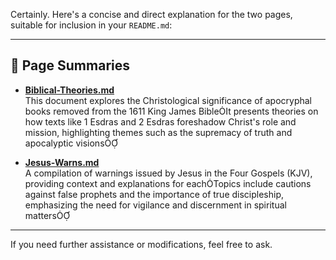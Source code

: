 Certainly. Here's a concise and direct explanation for the two pages, suitable for inclusion in your `README.md`:

---

## 📄 Page Summaries

- **[Biblical-Theories.md](https://github.com/BubbleSquish/Bible-Fun/blob/main/Biblical-Theories.md)**  
This document explores the Christological significance of apocryphal books removed from the 1611 King James BibleIt presents theories on how texts like 1 Esdras and 2 Esdras foreshadow Christ's role and mission, highlighting themes such as the supremacy of truth and apocalyptic visions

- **[Jesus-Warns.md](https://github.com/BubbleSquish/Bible-Fun/blob/main/Jesus-Warns.md)**  
A compilation of warnings issued by Jesus in the Four Gospels (KJV), providing context and explanations for eachTopics include cautions against false prophets and the importance of true discipleship, emphasizing the need for vigilance and discernment in spiritual matters

---

If you need further assistance or modifications, feel free to ask. 
